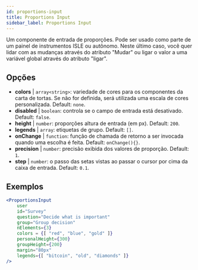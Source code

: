 ```yaml
---
id: proportions-input 
title: Proportions Input
sidebar_label: Proportions Input
---
```


Um componente de entrada de proporções. Pode ser usado como parte de um painel de instrumentos ISLE ou autônomo. Neste último caso, você quer lidar com as mudanças através do atributo "Mudar" ou ligar o valor a uma variável global através do atributo "ligar".

## Opções

* __colors__ | `array<string>`: variedade de cores para os componentes da carta de tortas. Se não for definida, será utilizada uma escala de cores personalizada. Default: `none`.
* __disabled__ | `boolean`: controla se o campo de entrada está desativado. Default: `false`.
* __height__ | `number`: proporções altura de entrada (em px). Default: `200`.
* __legends__ | `array`: etiquetas de grupo. Default: `[]`.
* __onChange__ | `function`: função de chamada de retorno a ser invocada quando uma escolha é feita. Default: `onChange(){}`.
* __precision__ | `number`: precisão exibida dos valores de proporção. Default: `1`.
* __step__ | `number`: o passo das setas vistas ao passar o cursor por cima da caixa de entrada. Default: `0.1`.


## Exemplos

```jsx live
<ProportionsInput
    user
    id="Survey"
    question="Decide what is important"
    group="Group decision"
    nElements={3}
    colors = {[ "red", "blue", "gold" ]}
    personalHeight={300}
    groupHeight={200}
    margin="80px"
    legends={[ "bitcoin", "old", "diamonds" ]}
/>
```

